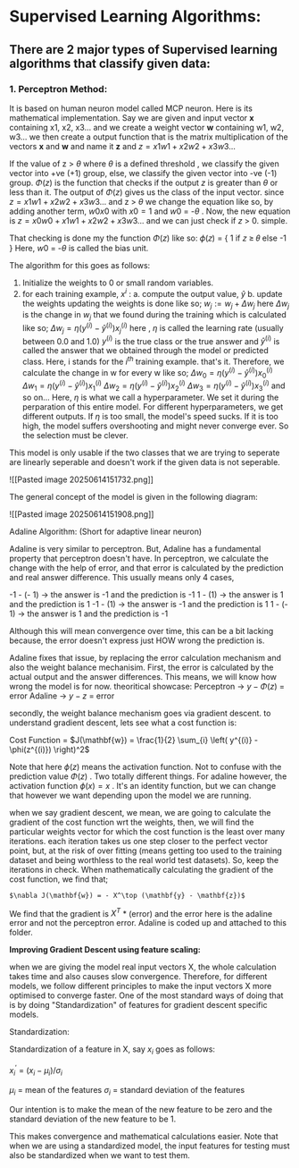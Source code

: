 # Supervised Learning Algorithms:

## There are 2 major types of Supervised learning algorithms that classify given data:

### 1. Perceptron Method:

It is based on human neuron model called MCP neuron. Here is its mathematical implementation.
Say we are given and input vector **x** containing x1, x2, x3... and we create a weight vector **w** containing w1, w2, w3... we then create a output function that is the matrix multiplication of the vectors **x** and **w** and name it **z** and $z = x1w1 + x2w2 + x3w3...$

If the value of z > $\theta$ where $\theta$ is a defined threshold , we classify the given vector into +ve (+1) group, else,  we classify the given vector into -ve (-1) group. $\Phi(z)$ is the function that checks if the output $z$ is greater than $\theta$ or less than it. The output of $\Phi(z)$ gives us the class of the input vector.
since $z = x1w1 + x2w2 + x3w3...$ and z > $\theta$ we change the equation like so, by adding another term, $w0x0$ with $x0 = 1$ and $w0$ = -$\theta$ . Now, the new equation is  $z = x0w0 + x1w1 + x2w2 + x3w3...$ 
and we can just check if $z$ > 0. simple.

That checking is done my the function $\Phi(z)$ like so:
𝜙(𝑧) = { 1 if 𝑧 ≥ 𝜃 else -1 } 
Here, $w0$ = -$\theta$ is called the bias unit.

The algorithm for this goes as follows:
1. Initialize the weights to 0 or small random variables.
2. for each training example, $x^i$ :
      a. compute the output value, $\hat{y}$ 
      b. update the weights
updating the weights is done like so;
$w_j := w_j + \Delta w_j$
here $\Delta w_j$ is the change in $w_j$ that we found during the training which is calculated like so;
$\Delta w_j = \eta \left(y^{(i)} - \hat{y}^{(i)}\right) x_j^{(i)}$
here , $\eta$ is called the learning rate (usually between 0.0 and 1.0) $y^{(i)}$ is the true class or the true answer and $\hat y^{(i)}$ is called the answer that we obtained through the model or predicted class. Here, i stands for the $i^{th}$ training example. that's it. 
Therefore, we calculate the change in w for every w like so;
$\Delta w_0 = \eta \left(y^{(i)} - \hat{y}^{(i)}\right) x_0^{(i)}$
$\Delta w_1 = \eta \left(y^{(i)} - \hat{y}^{(i)}\right) x_1^{(i)}$
$\Delta w_2 = \eta \left(y^{(i)} - \hat{y}^{(i)}\right) x_2^{(i)}$
$\Delta w_3 = \eta \left(y^{(i)} - \hat{y}^{(i)}\right) x_3^{(i)}$
and so on...
Here, $\eta$ is what we call a hyperparameter. We set it during the perparation of this entire model. For different hyperparameters, we get different outputs. If $\eta$ is too small, the model's speed sucks. If it is too high, the model suffers overshooting and might never converge ever. So the selection must be clever.

This model is only usable if the two classes that we are trying to seperate are linearly seperable and doesn't work if the given data is not seperable.

![[Pasted image 20250614151732.png]]

The general concept of the model is given in the following diagram:

![[Pasted image 20250614151908.png]]

Adaline Algorithm: (Short for adaptive linear neuron)

Adaline is very similar to perceptron. But, Adaline has a fundamental property that perceptron doesn't have. In perceptron, we calculate the change with the help of error, and that error is calculated by the prediction and real answer difference. This usually means only 4 cases, 

-1 - (- 1)   -> the answer is -1 and the prediction is -1
 1 - (1)   -> the answer is 1 and the prediction is 1
-1 - (1)   -> the answer is -1 and the prediction is 1
 1 - (- 1)   -> the answer is 1 and the prediction is -1

Although this will mean convergence over time, this can be a bit lacking because, the error doesn't express just HOW wrong the prediction is. 

Adaline fixes that issue, by replacing the error calculation mechanism and also the weight balance mechanisim. First, the error is calculated by the actual output and the answer differences. This means, we will know how wrong the model is for now.
theoritical showcase:
Perceptron  -> $y - \Phi(z)$ = error
Adaline       -> $y - z$ = error 

secondly, the weight balance mechanism goes via gradient descent. to understand gradient descent, lets see what a cost function is:

Cost Function = $J(\mathbf{w}) = \frac{1}{2} \sum_{i} \left( y^{(i)} - \phi(z^{(i)}) \right)^2$ 

Note that here $\phi(z)$ means the activation function. Not to confuse with the prediction value $\Phi(z)$
. Two totally different things. For adaline however, the activation function $\phi(x) = x$
. It's an identity function, but we can change that however we want depending upon the model we are running.

when we say gradient descent, we mean, we are going to calculate the gradient of the cost function wrt the weights, then, we will find the particular weights vector for which the cost function is the least over many iterations. each iteration takes us one step closer to the perfect vector point, but, at the risk of over fitting (means getting too used to the training dataset and being worthless to the real world test datasets). So, keep the iterations in check. When mathematically calculating the gradient of the cost function,  we find that;

    $\nabla J(\mathbf{w}) = - X^\top (\mathbf{y} - \mathbf{z})$

We find that the gradient is $X^{T}$  * (error) and the error here is the adaline error and not the perceptron error. Adaline is coded up and attached to this folder.


**Improving Gradient Descent using feature scaling:**

when we are giving the model real input vectors X, the whole calculation takes time and also causes slow convergence. Therefore, for different models, we follow different principles to make the input vectors X more optimised to converge faster. One of the most standard ways of doing that is by doing "Standardization" of features for gradient descent specific models.


Standardization:

Standardization of a feature in X, say $x_i$ goes as follows:

$x^{'}_i$  = ($x_i - \mu_i$)/$\sigma_i$ 

$\mu_i$ = mean of the features
$\sigma_i$ = standard deviation of the features

Our intention is to make the mean of the new feature to be zero and the standard deviation of the new feature to be 1.

This makes convergence and mathematical calculations easier. Note that when we are using a standardized model, the input features for testing must also be standardized when we want to test them.


